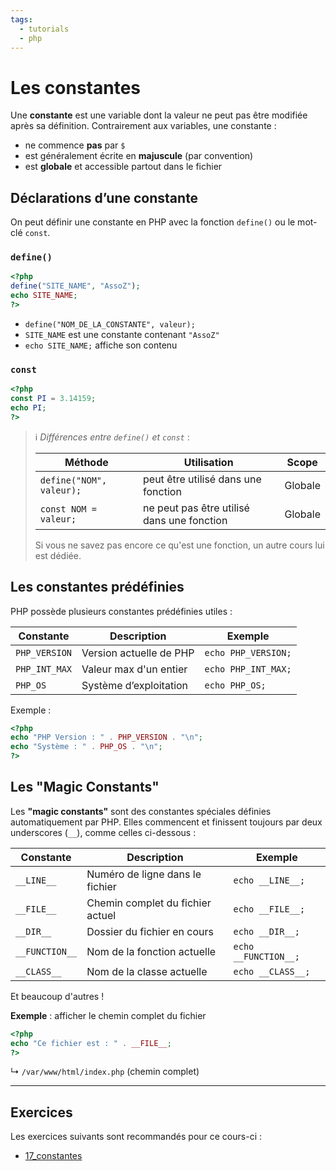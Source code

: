 ```yaml
---
tags:
  - tutorials
  - php
---
```


# Les constantes

Une **constante** est une variable dont la valeur ne peut pas être modifiée après sa définition. Contrairement aux variables, une constante :

- ne commence **pas** par `$`
- est généralement écrite en **majuscule** (par convention)
- est **globale** et accessible partout dans le fichier

## Déclarations d’une constante

On peut définir une constante en PHP avec la fonction `define()` ou le mot-clé `const`.

### `define()`

```php
<?php
define("SITE_NAME", "AssoZ");
echo SITE_NAME;
?>
```

- `define("NOM_DE_LA_CONSTANTE", valeur);`
- `SITE_NAME` est une constante contenant `"AssoZ"`
- `echo SITE_NAME;` affiche son contenu

### `const`

```php
<?php
const PI = 3.14159;
echo PI;
?>
```

> ℹ️ _Différences entre `define()` et `const`_ :
>
> | Méthode                  | Utilisation                                | Scope   |
> | ------------------------ | ------------------------------------------ | ------- |
> | `define("NOM", valeur);` | peut être utilisé dans une fonction        | Globale |
> | `const NOM = valeur;`    | ne peut pas être utilisé dans une fonction | Globale |
>
> Si vous ne savez pas encore ce qu'est une fonction, un autre cours lui est dédiée.

## Les constantes prédéfinies

PHP possède plusieurs constantes prédéfinies utiles :

| Constante     | Description             | Exemple             |
| ------------- | ----------------------- | ------------------- |
| `PHP_VERSION` | Version actuelle de PHP | `echo PHP_VERSION;` |
| `PHP_INT_MAX` | Valeur max d'un entier  | `echo PHP_INT_MAX;` |
| `PHP_OS`      | Système d’exploitation  | `echo PHP_OS;`      |

Exemple :

```php
<?php
echo "PHP Version : " . PHP_VERSION . "\n";
echo "Système : " . PHP_OS . "\n";
?>
```

## Les "Magic Constants"

Les **"magic constants"** sont des constantes spéciales définies automatiquement par PHP.
Elles commencent et finissent toujours par deux underscores (`__`), comme celles ci-dessous :

| Constante      | Description                      | Exemple              |
| -------------- | -------------------------------- | -------------------- |
| `__LINE__`     | Numéro de ligne dans le fichier  | `echo __LINE__;`     |
| `__FILE__`     | Chemin complet du fichier actuel | `echo __FILE__;`     |
| `__DIR__`      | Dossier du fichier en cours      | `echo __DIR__;`      |
| `__FUNCTION__` | Nom de la fonction actuelle      | `echo __FUNCTION__;` |
| `__CLASS__`    | Nom de la classe actuelle        | `echo __CLASS__;`    |

Et beaucoup d'autres !

**Exemple** : afficher le chemin complet du fichier

```php
<?php
echo "Ce fichier est : " . __FILE__;
?>
```

↳ `/var/www/html/index.php` (chemin complet)

---

## Exercices

Les exercices suivants sont recommandés pour ce cours-ci :

- [17_constantes](https://github.com/association-z-code-emploi/exercices-php/17_constantes/README.md)
